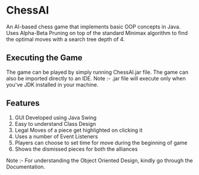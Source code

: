 ChessAI
========
An AI-based chess game that implements basic OOP concepts in Java. Uses Alpha-Beta Pruning on top of the standard Minimax algorithm to find the optimal moves with a search tree depth of 4.

Executing the Game
----------------
The game can be played by simply running ChessAI.jar file. The game can also be imported directly to an IDE.
Note :- .jar file will execute only when you've JDK installed in your machine.

Features
--------
1. GUI Developed using Java Swing
2. Easy to understand Class Design
2. Legal Moves of a piece get highlighted on clicking it
3. Uses a number of Event Listeners
4. Players can choose to set time for move during the beginning of game
5. Shows the dismissed pieces for both the alliances

Note :- For understanding the Object Oriented Design, kindly go through the Documentation.
